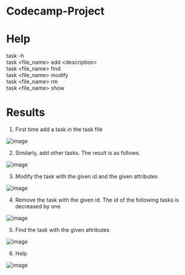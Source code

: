 # Codecamp-Project

# Help
task -h  
task <file_name> add <description\>  
task <file_name> find <attribute> <value>  
task <file_name> modify <attribute> <value>  
task <file_name> rm <id>  
task <file_name> show <id>  




# Results
1. First time add a task in the task file  

![image](https://github.com/yuyan-z/Codecamp-Project/assets/64955334/03b7a39c-c8e2-4db1-9eda-fef34e5ee95f)

2. Similarly, add other tasks. The result is as follows.

![image](https://github.com/yuyan-z/Codecamp-Project/assets/64955334/139387cb-c07a-48bf-9a22-ae79b4bec089)

3. Modify the task with the given id and the given attributes

![image](https://github.com/yuyan-z/Codecamp-Project/assets/64955334/4f4c7be2-45af-4997-b8ee-71267bf33179)

4. Remove the task with the given id. The id of the following tasks is decreased by one

![image](https://github.com/yuyan-z/Codecamp-Project/assets/64955334/d3771a94-09e7-49a3-ba01-1f1540752e83)

5. Find the task with the given attributes

![image](https://github.com/yuyan-z/Codecamp-Project/assets/64955334/98264966-4cf8-41d1-98e6-22d32fe52c40)

6. Help

![image](https://github.com/yuyan-z/Codecamp-Project/assets/64955334/7e148cdf-e1f8-49d2-a9a0-28a63a8a701b)






